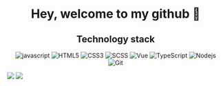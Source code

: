 # <center>Hey, welcome to my github 👏</center>

## <center>Technology stack</center>

<p>
<center>

![javascript](https://img.shields.io/badge/JavaScript-F7DF1E?style=flat-square&logo=javascript&logoColor=black)
![HTML5](https://img.shields.io/badge/-HTML5-E34F26?style=flat-square&logo=html5&logoColor=white&style=flat-square)
![CSS3](https://img.shields.io/badge/-CSS3-1572B6?style=flat-square&logo=css3)
![SCSS](https://img.shields.io/badge/-SCSS-violet?style=flat-square&logo=sass&logoColor=white)
![Vue](https://img.shields.io/badge/Vue.js-35495E?style=flat-square&logo=vue.js&logoColor=4FC08D)
![TypeScript](https://img.shields.io/badge/TypeScript-007ACC?style=flat-square&logo=typescript&logoColor=white)
![Nodejs](https://img.shields.io/badge/Node.js-43853D?style=flat-square&logo=node.js&logoColor=white)
![Git](https://img.shields.io/badge/-Git-black?style=flat-square&logo=git)

</center>
</p>


![](https://github-readme-stats.vercel.app/api?username=GuoChen-thlg&theme=blue-green)
![](https://github-readme-stats.vercel.app/api/top-langs/?username=GuoChen-thlg&hide=html)

<!-- ![GitHub](https://img.shields.io/github/followers/GuoChen-thlg.svg?style=social&label=Follow&maxAge=2592000) -->